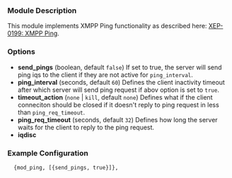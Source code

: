### Module Description

This module implements XMPP Ping functionality as described here:
[XEP-0199: XMPP Ping](http://www.xmpp.org/extensions/xep-0202.html).


### Options

* **send_pings** (boolean, default `false`) If set to true, the server will send ping iqs to the client if they are not active for `ping_interval`.
* **ping_interval** (seconds, default `60`) Defines the client inactivity timeout after which server will send ping request if abov option is set to `true`.
* **timeout_action** (`none` | `kill`, default `none`) Defines what if the client conneciton should be closed if it doesn't reply to ping request in less than `ping_req_timeout`.
* **ping_req_timeout** (seconds, default `32`) Defines how long the server waits for the client to reply to the ping request.
* **iqdisc**

### Example Configuration

```
  {mod_ping, [{send_pings, true}]},
```
